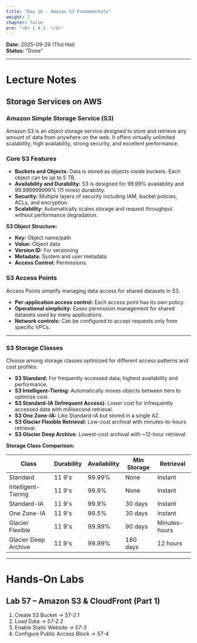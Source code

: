 ```yaml
---
title: "Day 16 - Amazon S3 Fundamentals"
weight: 1
chapter: false
pre: "<b> 1.4.1. </b>"
---
```


**Date:** 2025-09-29 (Thứ Hai)  
**Status:** "Done"  

---

# **Lecture Notes**

## Storage Services on AWS

### Amazon Simple Storage Service (S3)

Amazon S3 is an object storage service designed to store and retrieve any amount of data from anywhere on the web. It offers virtually unlimited scalability, high availability, strong security, and excellent performance.

### Core S3 Features

- **Buckets and Objects:** Data is stored as objects inside buckets. Each object can be up to 5 TB.
- **Availability and Durability:** S3 is designed for 99.99% availability and 99.999999999% (11 nines) durability.
- **Security:** Multiple layers of security including IAM, bucket policies, ACLs, and encryption.
- **Scalability:** Automatically scales storage and request throughput without performance degradation.

**S3 Object Structure:**

- **Key:** Object name/path
- **Value:** Object data
- **Version ID:** For versioning
- **Metadata:** System and user metadata
- **Access Control:** Permissions

### S3 Access Points

Access Points simplify managing data access for shared datasets in S3.

- **Per-application access control:** Each access point has its own policy.
- **Operational simplicity:** Eases permission management for shared datasets used by many applications.
- **Network controls:** Can be configured to accept requests only from specific VPCs.

---

### S3 Storage Classes

Choose among storage classes optimized for different access patterns and cost profiles:

- **S3 Standard:** For frequently accessed data; highest availability and performance.
- **S3 Intelligent-Tiering:** Automatically moves objects between tiers to optimize cost.
- **S3 Standard-IA (Infrequent Access):** Lower cost for infrequently accessed data with millisecond retrieval.
- **S3 One Zone-IA:** Like Standard-IA but stored in a single AZ.
- **S3 Glacier Flexible Retrieval:** Low-cost archival with minutes-to-hours retrieval.
- **S3 Glacier Deep Archive:** Lowest-cost archival with ~12-hour retrieval.

**Storage Class Comparison:**

| Class | Durability | Availability | Min Storage | Retrieval |
|-------|------------|--------------|-------------|-----------|
| Standard | 11 9's | 99.99% | None | Instant |
| Intelligent-Tiering | 11 9's | 99.9% | None | Instant |
| Standard-IA | 11 9's | 99.9% | 30 days | Instant |
| One Zone-IA | 11 9's | 99.5% | 30 days | Instant |
| Glacier Flexible | 11 9's | 99.99% | 90 days | Minutes-hours |
| Glacier Deep Archive | 11 9's | 99.99% | 180 days | 12 hours |

---

# **Hands-On Labs**

## Lab 57 – Amazon S3 & CloudFront (Part 1)

1. Create S3 Bucket → *57-2.1*  
2. Load Data → *57-2.2*  
3. Enable Static Website → *57-3*  
4. Configure Public Access Block → *57-4*
